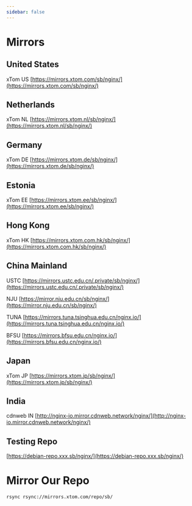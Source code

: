 ```yaml
---
sidebar: false
---
```


# Mirrors

## United States

xTom US [https://mirrors.xtom.com/sb/nginx/](https://mirrors.xtom.com/sb/nginx/)

## Netherlands

xTom NL [https://mirrors.xtom.nl/sb/nginx/](https://mirrors.xtom.nl/sb/nginx/)

## Germany

xTom DE [https://mirrors.xtom.de/sb/nginx/](https://mirrors.xtom.de/sb/nginx/)

## Estonia

xTom EE [https://mirrors.xtom.ee/sb/nginx/](https://mirrors.xtom.ee/sb/nginx/)

## Hong Kong

xTom HK [https://mirrors.xtom.com.hk/sb/nginx/](https://mirrors.xtom.com.hk/sb/nginx/)

## China Mainland

USTC [https://mirrors.ustc.edu.cn/.private/sb/nginx/](https://mirrors.ustc.edu.cn/.private/sb/nginx/)

NJU [https://mirror.nju.edu.cn/sb/nginx/](https://mirror.nju.edu.cn/sb/nginx/)

TUNA [https://mirrors.tuna.tsinghua.edu.cn/nginx.io/](https://mirrors.tuna.tsinghua.edu.cn/nginx.io/)

BFSU [https://mirrors.bfsu.edu.cn/nginx.io/](https://mirrors.bfsu.edu.cn/nginx.io/)

## Japan

xTom JP [https://mirrors.xtom.jp/sb/nginx/](https://mirrors.xtom.jp/sb/nginx/)

## India

cdnweb IN [http://nginx-io.mirror.cdnweb.network/nginx/](http://nginx-io.mirror.cdnweb.network/nginx/)


## Testing Repo

[https://debian-repo.xxx.sb/nginx/](https://debian-repo.xxx.sb/nginx/)

# Mirror Our Repo

```
rsync rsync://mirrors.xtom.com/repo/sb/
```
